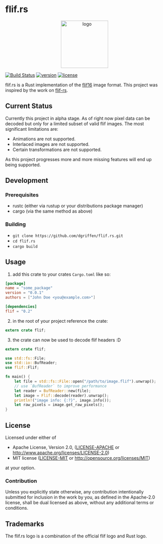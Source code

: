 # flif.rs
<p align="center">
  <img src="https://cdn.rawgit.com/dgriffen/flif.rs/e9cb5c4a/flif.rs.svg" alt="logo" height=150 />
</p>

 [![Build Status](https://travis-ci.org/dgriffen/flif.rs.svg?branch=master)](https://travis-ci.org/dgriffen/flif.rs) [![version][version-badge]][CHANGELOG] [![license][license-badge]][LICENSE]

flif.rs is a Rust implementation of the [flif16](http://flif.info/spec.html) image format. This project was inspired by the work on [flif-rs](https://github.com/panicbit/flif-rs).
## Current Status

Currently this project in alpha stage. As of right now pixel data can be decoded but only for a limited subset of valid flif images. The most significant limitations are:
- Animations are not supported.
- Interlaced images are not supported.
- Certain transformations are not supported.

As this project progresses more and more missing features will end up being supported.

## Development
### Prerequisites
- rustc (either via rustup or your distributions package manager)
- cargo (via the same method as above)

### Building
- `git clone https://github.com/dgriffen/flif.rs.git`
- `cd flif.rs`
- `cargo build`

## Usage
1. add this crate to your crates `Cargo.toml` like so:
```toml
[package]
name = "some_package"
version = "0.0.1"
authors = ["John Doe <you@example.com>"]

[dependencies]
flif = "0.2"
```
2. in the root of your project reference the crate:
```rust
extern crate flif;
```
3. the crate can now be used to decode flif headers :D
```rust
extern crate flif;

use std::fs::File;
use std::io::BufReader;
use flif::Flif;

fn main() {
    let file = std::fs::File::open("/path/to/image.flif").unwrap();
    // use `BufReader` to improve performance
    let reader = BufReader::new(file);
    let image = Flif::decode(reader).unwrap();
    println!("image info: {:?}", image.info());
    let raw_pixels = image.get_raw_pixels();
}
```

## License

Licensed under either of

 * Apache License, Version 2.0, ([LICENSE-APACHE](LICENSE-APACHE) or http://www.apache.org/licenses/LICENSE-2.0)
 * MIT license ([LICENSE-MIT](LICENSE-MIT) or http://opensource.org/licenses/MIT)

at your option.

### Contribution

Unless you explicitly state otherwise, any contribution intentionally submitted
for inclusion in the work by you, as defined in the Apache-2.0 license, shall be dual licensed as above, without any
additional terms or conditions.

## Trademarks
The flif.rs logo is a combination of the official flif logo and Rust logo.

[CHANGELOG]: ./CHANGELOG.md
[LICENSE]: ./LICENSE
[version-badge]: https://img.shields.io/badge/version-0.1.0-blue.svg
[license-badge]: https://img.shields.io/badge/license-MIT-blue.svg
[logo]: ./flif.rs.png
